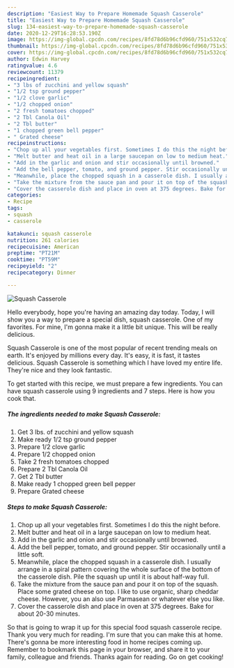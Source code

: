 ```yaml
---
description: "Easiest Way to Prepare Homemade Squash Casserole"
title: "Easiest Way to Prepare Homemade Squash Casserole"
slug: 134-easiest-way-to-prepare-homemade-squash-casserole
date: 2020-12-29T16:28:53.190Z
image: https://img-global.cpcdn.com/recipes/8fd78d6b96cfd960/751x532cq70/squash-casserole-recipe-main-photo.jpg
thumbnail: https://img-global.cpcdn.com/recipes/8fd78d6b96cfd960/751x532cq70/squash-casserole-recipe-main-photo.jpg
cover: https://img-global.cpcdn.com/recipes/8fd78d6b96cfd960/751x532cq70/squash-casserole-recipe-main-photo.jpg
author: Edwin Harvey
ratingvalue: 4.6
reviewcount: 11379
recipeingredient:
- "3 lbs of zucchini and yellow squash"
- "1/2 tsp ground pepper"
- "1/2 clove garlic"
- "1/2 chopped onion"
- "2 fresh tomatoes chopped"
- "2 Tbl Canola Oil"
- "2 Tbl butter"
- "1 chopped green bell pepper"
- " Grated cheese"
recipeinstructions:
- "Chop up all your vegetables first. Sometimes I do this the night before."
- "Melt butter and heat oil in a large saucepan on low to medium heat."
- "Add in the garlic and onion and stir occasionally until browned."
- "Add the bell pepper, tomato, and ground pepper. Stir occasionally until a little soft."
- "Meanwhile, place the chopped squash in a casserole dish. I usually arrange in a spiral pattern covering the whole surface of the bottom of the casserole dish. Pile the squash up until it is about half-way full."
- "Take the mixture from the sauce pan and pour it on top of the squash. Place some grated cheese on top. I like to use organic, sharp cheddar cheese. However, you an also use Parmasean or whatever else you like."
- "Cover the casserole dish and place in oven at 375 degrees. Bake for about 20-30 minutes."
categories:
- Recipe
tags:
- squash
- casserole

katakunci: squash casserole 
nutrition: 261 calories
recipecuisine: American
preptime: "PT21M"
cooktime: "PT59M"
recipeyield: "2"
recipecategory: Dinner

---
```



![Squash Casserole](https://img-global.cpcdn.com/recipes/8fd78d6b96cfd960/751x532cq70/squash-casserole-recipe-main-photo.jpg)

Hello everybody, hope you're having an amazing day today. Today, I will show you a way to prepare a special dish, squash casserole. One of my favorites. For mine, I'm gonna make it a little bit unique. This will be really delicious.



Squash Casserole is one of the most popular of recent trending meals on earth. It's enjoyed by millions every day. It's easy, it is fast, it tastes delicious. Squash Casserole is something which I have loved my entire life. They're nice and they look fantastic.


To get started with this recipe, we must prepare a few ingredients. You can have squash casserole using 9 ingredients and 7 steps. Here is how you cook that.

<!--inarticleads1-->

##### The ingredients needed to make Squash Casserole:

1. Get 3 lbs. of zucchini and yellow squash
1. Make ready 1/2 tsp ground pepper
1. Prepare 1/2 clove garlic
1. Prepare 1/2 chopped onion
1. Take 2 fresh tomatoes chopped
1. Prepare 2 Tbl Canola Oil
1. Get 2 Tbl butter
1. Make ready 1 chopped green bell pepper
1. Prepare  Grated cheese




<!--inarticleads2-->

##### Steps to make Squash Casserole:

1. Chop up all your vegetables first. Sometimes I do this the night before.
1. Melt butter and heat oil in a large saucepan on low to medium heat.
1. Add in the garlic and onion and stir occasionally until browned.
1. Add the bell pepper, tomato, and ground pepper. Stir occasionally until a little soft.
1. Meanwhile, place the chopped squash in a casserole dish. I usually arrange in a spiral pattern covering the whole surface of the bottom of the casserole dish. Pile the squash up until it is about half-way full.
1. Take the mixture from the sauce pan and pour it on top of the squash. Place some grated cheese on top. I like to use organic, sharp cheddar cheese. However, you an also use Parmasean or whatever else you like.
1. Cover the casserole dish and place in oven at 375 degrees. Bake for about 20-30 minutes.




So that is going to wrap it up for this special food squash casserole recipe. Thank you very much for reading. I'm sure that you can make this at home. There's gonna be more interesting food in home recipes coming up. Remember to bookmark this page in your browser, and share it to your family, colleague and friends. Thanks again for reading. Go on get cooking!
